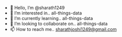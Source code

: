 - 👋 Hello, I’m @sharath1249
- 👀 I’m interested in.. all-things-data
- 🌱 I’m currently learning.. all-things-data
- 💞️ I’m looking to collaborate on.. all-things-data
- 📫 How to reach me.. sharathjoshi1249@gmail.com

<!---
sharath1249/sharath1249 is a ✨ special ✨ repository because its `README.md` (this file) appears on your GitHub profile.
You can click the Preview link to take a look at your changes.
--->
